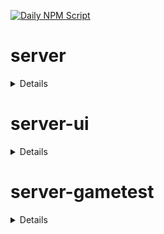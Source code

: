 [![Daily NPM Script](https://github.com/WavePlayz/minecraft-npms-auto/actions/workflows/fetch.yml/badge.svg)](https://github.com/WavePlayz/minecraft-npms-auto/actions/workflows/fetch.yml)
# server
<details>

stable
```
1.18.0
```

stable exp
```
2.0.0-beta.1.21.70-stable
```

preview
```
1.18.0-rc.1.21.80-preview.21
```

preview exp
```
2.0.0-beta.1.21.80-preview.21
```
</details>

# server-ui
<details>

stable
```
1.3.0
```

stable exp
```
2.0.0-beta.1.21.70-stable
```

preview
```
1.3.0-rc.1.21.40-preview.21
```

preview exp
```
2.0.0-beta.1.21.80-preview.21
```
</details>

# server-gametest
<details>

stable
```
0.1.0
```

stable exp
```
1.0.0-beta.1.21.70-stable
```

preview
```
0.1.0-rc.1.21.40-preview.20
```

preview exp
```
1.0.0-beta.1.21.80-preview.21
```
</details>

